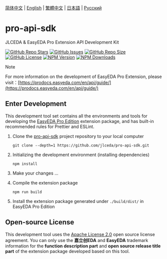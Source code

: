 [简体中文](./README.md) | [English](#) | [繁體中文](./README.zh-Hant.md) | [日本語](./README.ja.md) | [Русский](./README.ru.md)

# pro-api-sdk

JLCEDA & EasyEDA Pro Extension API Development Kit

[![GitHub Repo Stars](https://img.shields.io/github/stars/jlceda/pro-api-sdk)](https://github.com/jlceda/pro-api-sdk)
[![GitHub Issues](https://img.shields.io/github/issues/jlceda/pro-api-sdk)](https://github.com/jlceda/pro-api-sdk/issues)
[![GitHub Repo Size](https://img.shields.io/github/repo-size/jlceda/pro-api-sdk)](https://github.com/jlceda/pro-api-sdk)
[![GitHub License](https://img.shields.io/github/license/jlceda/pro-api-sdk)](./LICENSE)
[![NPM Version](https://img.shields.io/npm/v/%40jlceda%2Fpro-api-types?label=pro-api-types)](https://www.npmjs.com/package/@jlceda/pro-api-types)
[![NPM Downloads](https://img.shields.io/npm/d18m/%40jlceda%2Fpro-api-types)](https://www.npmjs.com/package/@jlceda/pro-api-types)

> [!NOTE]
> For more information on the development of EasyEDA Pro Extension, please visit：[https://prodocs.easyeda.com/en/api/guide/](https://prodocs.easyeda.com/en/api/guide/)

## Enter Development

This development tool set contains all the environments and tools for developing the [EasyEDA Pro Edition](https://pro.easyeda.com/) extension package, and has built-in recommended rules for Prettier and ESLint.

1. Clone the [pro-api-sdk](https://github.com/jlceda/pro-api-sdk) project repository to your local computer

    ```shell
    git clone --depth=1 https://github.com/jlceda/pro-api-sdk.git
    ```

2. Initializing the development environment (installing dependencies)

    ```shell
    npm install
    ```

3. Make your changes ...

4. Compile the extension package

    ```shell
    npm run build
    ```

5. Install the extension package generated under `./build/dist/` in EasyEDA Pro Edition

## Open-source License

This development tool uses the [Apache License 2.0](https://choosealicense.com/licenses/apache-2.0/) open source license agreement. You can only use the **嘉立创EDA** and **EasyEDA** trademark information for the **function description part** and **open source release title part** of the extension package developed based on this tool.
